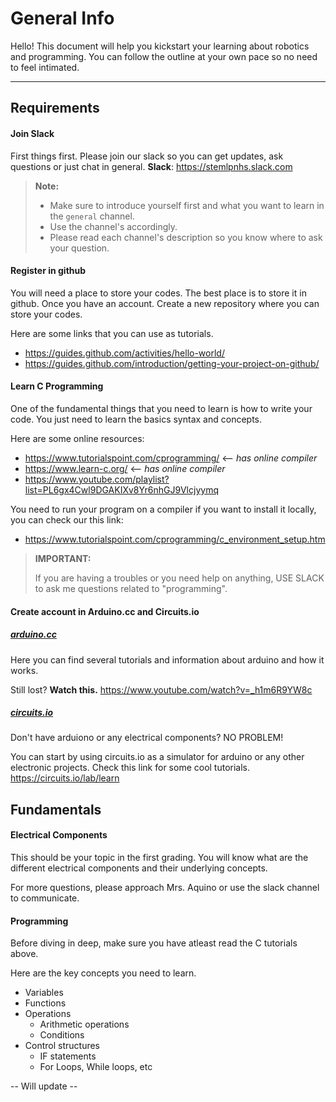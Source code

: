 General Info
===================


Hello! This document will help you kickstart your learning about robotics and programming. You can follow the outline at your own pace so no need to feel intimated.

----------


Requirements
-------------

#### Join Slack
First things first. Please join our slack so you can get updates, ask questions or just chat in general. 
**Slack**: https://stemlpnhs.slack.com

> **Note:**
>
> - Make sure to introduce yourself first and what you want to learn in the `general` channel.
> - Use the channel's accordingly.
> - Please read each channel's description so you know where to ask your question.


#### Register in github

You will need a place to store your codes. The best place is to store it in github.
Once you have an account. Create a new repository where you can store your codes.

Here are some links that you can use as tutorials.
- https://guides.github.com/activities/hello-world/
- https://guides.github.com/introduction/getting-your-project-on-github/

#### Learn C Programming

One of the fundamental things that you need to learn is how to write your code.
You just need to learn the basics syntax and concepts.

Here are some online resources:
- https://www.tutorialspoint.com/cprogramming/ <-- *has online compiler*
- https://www.learn-c.org/ <-- *has online compiler*
- https://www.youtube.com/playlist?list=PL6gx4Cwl9DGAKIXv8Yr6nhGJ9Vlcjyymq

You need to run your program on a compiler if you want to install it locally, you can check our this link:
- https://www.tutorialspoint.com/cprogramming/c_environment_setup.htm

> **IMPORTANT:**
>
> If you are having a troubles or you need help on anything, USE SLACK to ask me questions related to "programming". 

#### Create account in Arduino.cc and Circuits.io

#####  [arduino.cc](https://www.arduino.cc/)
Here you can find several tutorials and information about arduino and how it works.

Still lost? **Watch this.** https://www.youtube.com/watch?v=_h1m6R9YW8c

#####  [circuits.io](https://circuits.io/)
Don't have arduiono or any electrical components? NO PROBLEM!

You can start by using circuits.io as a simulator for arduino or any other electronic projects. Check this link for some cool tutorials. https://circuits.io/lab/learn

Fundamentals
-------------
#### Electrical Components

This should be your topic in the first grading. You will know what are the different electrical components and their underlying concepts.

For more questions, please approach Mrs. Aquino or use the slack channel to communicate.

#### Programming
Before diving in deep, make sure you have atleast read the C tutorials above. 

Here are the key concepts you need to learn.
- Variables
- Functions
- Operations
	- Arithmetic operations
	- Conditions
- Control structures
	- IF statements
	- For Loops, While loops, etc

-- Will update --